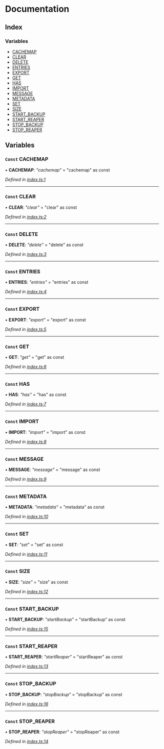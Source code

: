 
# Documentation

## Index

### Variables

* [CACHEMAP](README.md#const-cachemap)
* [CLEAR](README.md#const-clear)
* [DELETE](README.md#const-delete)
* [ENTRIES](README.md#const-entries)
* [EXPORT](README.md#const-export)
* [GET](README.md#const-get)
* [HAS](README.md#const-has)
* [IMPORT](README.md#const-import)
* [MESSAGE](README.md#const-message)
* [METADATA](README.md#const-metadata)
* [SET](README.md#const-set)
* [SIZE](README.md#const-size)
* [START_BACKUP](README.md#const-start_backup)
* [START_REAPER](README.md#const-start_reaper)
* [STOP_BACKUP](README.md#const-stop_backup)
* [STOP_REAPER](README.md#const-stop_reaper)

## Variables

### `Const` CACHEMAP

• **CACHEMAP**: *"cachemap"* = "cachemap" as const

*Defined in [index.ts:1](https://github.com/badbatch/cachemap/blob/27e229b/packages/constants/src/index.ts#L1)*

___

### `Const` CLEAR

• **CLEAR**: *"clear"* = "clear" as const

*Defined in [index.ts:2](https://github.com/badbatch/cachemap/blob/27e229b/packages/constants/src/index.ts#L2)*

___

### `Const` DELETE

• **DELETE**: *"delete"* = "delete" as const

*Defined in [index.ts:3](https://github.com/badbatch/cachemap/blob/27e229b/packages/constants/src/index.ts#L3)*

___

### `Const` ENTRIES

• **ENTRIES**: *"entries"* = "entries" as const

*Defined in [index.ts:4](https://github.com/badbatch/cachemap/blob/27e229b/packages/constants/src/index.ts#L4)*

___

### `Const` EXPORT

• **EXPORT**: *"export"* = "export" as const

*Defined in [index.ts:5](https://github.com/badbatch/cachemap/blob/27e229b/packages/constants/src/index.ts#L5)*

___

### `Const` GET

• **GET**: *"get"* = "get" as const

*Defined in [index.ts:6](https://github.com/badbatch/cachemap/blob/27e229b/packages/constants/src/index.ts#L6)*

___

### `Const` HAS

• **HAS**: *"has"* = "has" as const

*Defined in [index.ts:7](https://github.com/badbatch/cachemap/blob/27e229b/packages/constants/src/index.ts#L7)*

___

### `Const` IMPORT

• **IMPORT**: *"import"* = "import" as const

*Defined in [index.ts:8](https://github.com/badbatch/cachemap/blob/27e229b/packages/constants/src/index.ts#L8)*

___

### `Const` MESSAGE

• **MESSAGE**: *"message"* = "message" as const

*Defined in [index.ts:9](https://github.com/badbatch/cachemap/blob/27e229b/packages/constants/src/index.ts#L9)*

___

### `Const` METADATA

• **METADATA**: *"metadata"* = "metadata" as const

*Defined in [index.ts:10](https://github.com/badbatch/cachemap/blob/27e229b/packages/constants/src/index.ts#L10)*

___

### `Const` SET

• **SET**: *"set"* = "set" as const

*Defined in [index.ts:11](https://github.com/badbatch/cachemap/blob/27e229b/packages/constants/src/index.ts#L11)*

___

### `Const` SIZE

• **SIZE**: *"size"* = "size" as const

*Defined in [index.ts:12](https://github.com/badbatch/cachemap/blob/27e229b/packages/constants/src/index.ts#L12)*

___

### `Const` START_BACKUP

• **START_BACKUP**: *"startBackup"* = "startBackup" as const

*Defined in [index.ts:15](https://github.com/badbatch/cachemap/blob/27e229b/packages/constants/src/index.ts#L15)*

___

### `Const` START_REAPER

• **START_REAPER**: *"startReaper"* = "startReaper" as const

*Defined in [index.ts:13](https://github.com/badbatch/cachemap/blob/27e229b/packages/constants/src/index.ts#L13)*

___

### `Const` STOP_BACKUP

• **STOP_BACKUP**: *"stopBackup"* = "stopBackup" as const

*Defined in [index.ts:16](https://github.com/badbatch/cachemap/blob/27e229b/packages/constants/src/index.ts#L16)*

___

### `Const` STOP_REAPER

• **STOP_REAPER**: *"stopReaper"* = "stopReaper" as const

*Defined in [index.ts:14](https://github.com/badbatch/cachemap/blob/27e229b/packages/constants/src/index.ts#L14)*
